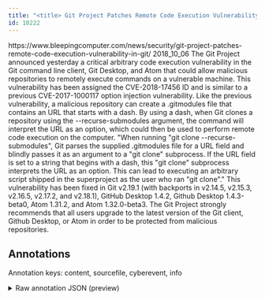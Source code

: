 ```yaml
---
title: "<title> Git Project Patches Remote Code Execution Vulnerability in Git </title>"
id: 10222
---
```


<title> Git Project Patches Remote Code Execution Vulnerability in Git </title>
<source> https://www.bleepingcomputer.com/news/security/git-project-patches-remote-code-execution-vulnerability-in-git/ </source>
<date> 2018_10_06 </date>
<text>
The Git Project announced yesterday a critical arbitrary code execution vulnerability in the Git command line client, Git Desktop, and Atom that could allow malicious repositories to remotely execute commands on a vulnerable machine.
This vulnerability has been assigned the CVE-2018-17456 ID and is similar to a previous CVE-2017-1000117 option injection vulnerability. Like the previous vulnerability, a malicious repository can create a .gitmodules file that contains an URL that starts with a dash.
By using a dash, when Git clones a repository using the --recurse-submodules argument, the command will interpret the URL as an option, which could then be used to perform remote code execution on the computer.
"When running "git clone --recurse-submodules", Git parses the supplied .gitmodules file for a URL field and blindly passes it as an argument to a "git clone" subprocess.  If the URL field is set to a string that begins with a dash, this "git clone" subprocess interprets the URL as an option.  This can lead to executing an arbitrary script shipped in the superproject as the user who ran "git clone"."
This vulnerability has been fixed in Git v2.19.1 (with backports in v2.14.5, v2.15.3, v2.16.5, v2.17.2, and v2.18.1), GitHub Desktop 1.4.2, Github Desktop 1.4.3-beta0, Atom 1.31.2, and Atom 1.32.0-beta3.
The Git Project strongly recommends that all users upgrade to the latest version of the Git client, Github Desktop, or Atom in order to be protected from malicious repositories.
</text>



## Annotations

Annotation keys: content, sourcefile, cyberevent, info

<details>
<summary>Raw annotation JSON (preview)</summary>

```json
{
  "content": "The Git Project announced yesterday a critical arbitrary code execution vulnerability in the Git command line client, Git Desktop, and Atom that could allow malicious repositories to remotely execute commands on a vulnerable machine. This vulnerability has been assigned the CVE-2018-17456 ID and is similar to a previous CVE-2017-1000117 option injection vulnerability. Like the previous vulnerability, a malicious repository can create a .gitmodules file that contains an URL that starts with a dash. By using a dash, when Git clones a repository using the --recurse-submodules argument, the command will interpret the URL as an option, which could then be used to perform remote code execution on the computer. \"When running \"git clone --recurse-submodules\", Git parses the supplied .gitmodules file for a URL field and blindly passes it as an argument to a \"git clone\" subprocess.  If the URL field is set to a string that begins with a dash, this \"git clone\" subprocess interprets the URL as an option.  This can lead to executing an arbitrary script shipped in the superproject as the user who ran \"git clone\".\" This vulnerability has been fixed in Git v2.19.1 (with backports in v2.14.5, v2.15.3, v2.16.5, v2.17.2, and v2.18.1), GitHub Desktop 1.4.2, Github Desktop 1.4.3-beta0, Atom 1.31.2, and Atom 1.32.0-beta3. The Git Project strongly recommends that all users upgrade to the latest version of the Git client, Github Desktop, or Atom in order to be protected from malicious repositories.",
  "sourcefile": "10222.txt",
  "cyberevent": {
    "hopper": [
      {
        "index": 0,
        "relation": "Same",
        "events": [
          {
            "index": "E5",
            "type": "Vulnerability-related",
            "realis": "Actual",
            "nugget": {
              "startOffset": 1347,
              "index": "T22",
              "endOffset": 1357,
              "text": "recommends"
            },
            "argument": [
              {
                "index": "T23",
                "text": "The Git Project",
                "endOffset": 1337,
                "role": {
                  "type": "Releaser"
                },
                "startOffset": 1322,
                "type": "Organization"
              }
            ],
            "subtype": "PatchVulnerability"
          },
          {
            "index": "E4",
            "type": "Vulnerability-related",
            "realis": "Actual",
            "nugget": {
              "startOffset": 1373,
              "index": "T21",
              "endOffset": 1380,
              "text": "upgrade"
            },
            "argument": [
              {
                "index": "T24",
                "text": "the latest version",
                "endOffset": 1402,
                "role": {
                  "type": "Patch"
                },
                "startOffset": 1384,
                "type": "Patch"
              },
              {
                "index": "T25",
                "external_reference": {
                  "wikidataid": "Q186055"
                },
                "endOffset": 1420,
                "role": {
                  "type": "Vulnerable_System"
                },
                "text": "the Git client",
                "startOffset": 1406,
                "type": "Software"
              },
              {
                "index": "T26",
                "external_reference": {
                  "wikidataid": "Q364"
                },
                "endOffset": 1436,
                "role": {
                  "type": "Vulnerable_System"
                },
                "text": "Github Desktop",
                "startOffset": 1422,
                "type": "Software"
              },
              {
                "index": "T27",
                "external_reference": {
                  "wikidataid": "Q16766305"
                },
                "endOffset": 1445,
                "role": {
                  "ty
```
</details>
